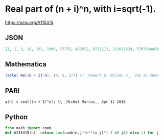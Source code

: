 # Real part of \(n \+ i\)^n, with i\=sqrt\(\-1\)\.
https://oeis.org/A115415
## JSON
```JSON
[1, 1, 3, 18, 161, 1900, 27755, 482552, 9722113, 222612624, 5707904499, 161981127968, 5039646554593, 170561613679808, 6237995487261915, 245159013138710400, 10303367499652761601, 461102348510408544512, 21891769059478538933603, 1098983344602124698522112]
```
## Mathematica
```Mathematica
Table[ Re[(n + I)^n], {n, 0, 17}] (* _Robert G. Wilson v_, Jan 23 2006 *)
```
## PARI
```PARI
a(n) = real((n + I)^n); \\ _Michel Marcus_, Apr 11 2018
```
## Python
```Python
from math import comb
def A115415(n): return sum(comb(n,j)*n**(n-j)*(-1 if j&2 else 1) for j in range(0,n+1,2)) # _Chai Wah Wu_, Feb 15 2024
```
